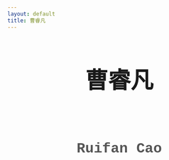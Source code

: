```yaml
---
layout: default
title: 曹睿凡
---
```


<div style="text-align: center; margin-top: 4rem;">
  <h1 style="font-size: 3.2rem; font-family: 'Hiragino Mincho ProN', serif;">
    曹睿凡
  </h1>

  <div style="height: 1.5rem;"></div> <!-- 空行 -->

  <h2 style="font-size: 2rem; font-family: 'Courier New', Courier, monospace; color: #555;">
    Ruifan Cao
  </h2>
</div>

